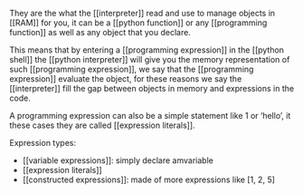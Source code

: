 They are the what the [[interpreter]] read and use to manage objects in [[RAM]] for you, it can be a [[python function]] or any [[programming function]] as well as any object that you declare.

This means that by entering a [[programming expression]] in the [[python shell]] the [[python interpreter]] will give you the memory representation of such [[programming expression]], we say that the [[programming expression]] evaluate the object, for these reasons we say the [[interpreter]] fill the gap between objects in memory and expressions in the code.

A programming expression can also be a simple statement like 1 or ‘hello’, it these cases they are called [[expression literals]].

Expression types:
- [[variable expressions]]: simply declare amvariable
- [[expression literals]]
- [[constructed expressions]]: made of more expressions like \[1, 2, 5]


